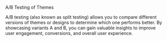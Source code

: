 A/B Testing of Themes

A/B testing (also known as split testing) allows you to compare different versions of themes or designs to determine which one performs better. 
By showcasing variants A and B, you can gain valuable insights to improve user engagement, conversions, and overall user experience.
